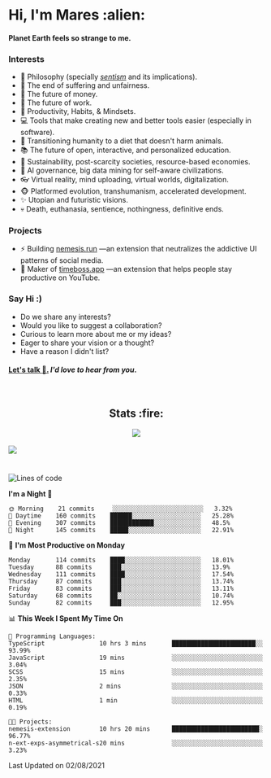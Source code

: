 <h1>Hi, I'm Mares :alien:</h1>

#### Planet Earth feels so strange to me.

### **Interests**

- 🌊 Philosophy (specially [_sentism_][sentismmedium] and its implications).
- 🎯 The end of suffering and unfairness.
- 💸 The future of money.
- 💼 The future of work.
- 🧠 Productivity, Habits, & Mindsets.
- 💻 Tools that make creating new and better tools easier (especially in software).
- 🥗 Transitioning humanity to a diet that doesn't harm animals.
- 📚 The future of open, interactive, and personalized education.
- 🌱 Sustainability, post-scarcity societies, resource-based economies.
- 🤖 AI governance, big data mining for self-aware civilizations.
- 👓 Virtual reality, mind uploading, virtual worlds, digitalization.
- 🐵 Platformed evolution, transhumanism, accelerated development.
- ✨ Utopian and futuristic visions.
- 💀 Death, euthanasia, sentience, nothingness, definitive ends.


### **Projects**

- ⚡ Building [nemesis.run](https://nemesis.run) —an extension that neutralizes the addictive UI patterns of social media.
- 💎 Maker of [timeboss.app](https://timeboss.app) —an extension that helps people stay productive on YouTube.


### **Say Hi :)**

- Do we share any interests?
- Would you like to suggest a collaboration?
- Curious to learn more about me or my ideas?
- Eager to share your vision or a thought?
- Have a reason I didn't list?

#### [Let's talk :wave:.](mailto:mareszhar@gmail.com) _I'd love to hear from you_.

[sentismmedium]: https://medium.com/@mareszhar/born-a-prisoner-a-reflection-about-life-its-struggles-and-a-plan-to-escape-d8566ce9b026

<br>

<h2 align="center">Stats :fire:</h2>

<div align="center">
  <img src="https://github-readme-streak-stats.herokuapp.com?user=mareszhar&theme=black-ice&hide_border=true&stroke=FFFFFF15&ring=DF8FFE&fire=DF8FFE&currStreakLabel=DF8FFE&background=1A232A&currStreakNum=86FFAB">
</div>

<!-- Add or remove this: &dates=B1AAB3FF at the end of the streak stats URL if they get bugged and aren't updating -->

<br>

<img src="https://activity-graph.herokuapp.com/graph?username=mareszhar&theme=nord&bg_color=00000000&color=979797&line=DF8FFE&point=00000000&area=true&hide_border=true">

<br>

<h1></h1>

<!--START_SECTION:waka-->
![Lines of code](https://img.shields.io/badge/From%20Hello%20World%20I%27ve%20Written-102588%20lines%20of%20code-blue)

**I'm a Night 🦉** 

```text
🌞 Morning    21 commits     ░░░░░░░░░░░░░░░░░░░░░░░░░   3.32% 
🌆 Daytime    160 commits    ██████░░░░░░░░░░░░░░░░░░░   25.28% 
🌃 Evening    307 commits    ████████████░░░░░░░░░░░░░   48.5% 
🌙 Night      145 commits    █████░░░░░░░░░░░░░░░░░░░░   22.91%

```
📅 **I'm Most Productive on Monday** 

```text
Monday       114 commits    ████░░░░░░░░░░░░░░░░░░░░░   18.01% 
Tuesday      88 commits     ███░░░░░░░░░░░░░░░░░░░░░░   13.9% 
Wednesday    111 commits    ████░░░░░░░░░░░░░░░░░░░░░   17.54% 
Thursday     87 commits     ███░░░░░░░░░░░░░░░░░░░░░░   13.74% 
Friday       83 commits     ███░░░░░░░░░░░░░░░░░░░░░░   13.11% 
Saturday     68 commits     ██░░░░░░░░░░░░░░░░░░░░░░░   10.74% 
Sunday       82 commits     ███░░░░░░░░░░░░░░░░░░░░░░   12.95%

```


📊 **This Week I Spent My Time On** 

```text
💬 Programming Languages: 
TypeScript               10 hrs 3 mins       ███████████████████████░░   93.99% 
JavaScript               19 mins             ░░░░░░░░░░░░░░░░░░░░░░░░░   3.04% 
SCSS                     15 mins             ░░░░░░░░░░░░░░░░░░░░░░░░░   2.35% 
JSON                     2 mins              ░░░░░░░░░░░░░░░░░░░░░░░░░   0.33% 
HTML                     1 min               ░░░░░░░░░░░░░░░░░░░░░░░░░   0.19%

🐱‍💻 Projects: 
nemesis-extension        10 hrs 20 mins      ████████████████████████░   96.77% 
n-ext-exps-asymmetrical-s20 mins             ░░░░░░░░░░░░░░░░░░░░░░░░░   3.23%

```


 Last Updated on 02/08/2021
<!--END_SECTION:waka-->

